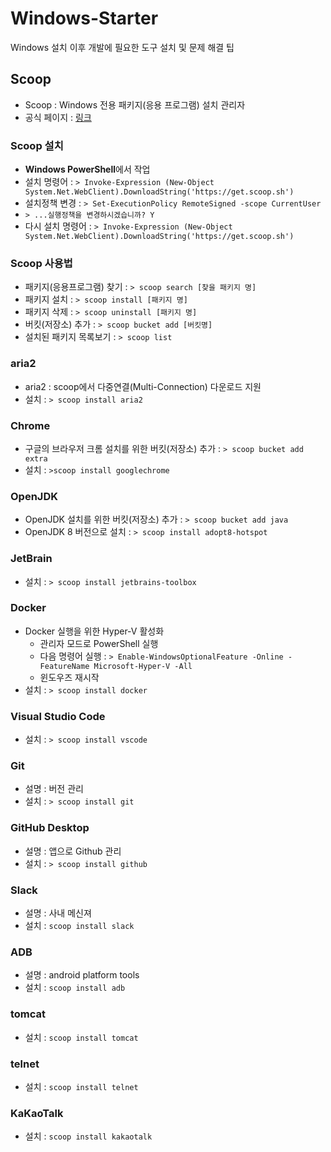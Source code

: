 # Windows-Starter
Windows 설치 이후 개발에 필요한 도구 설치 및 문제 해결 팁 

## Scoop
* Scoop : Windows 전용 패키지(응용 프로그램) 설치 관리자
* 공식 페이지 : [링크](https://scoop.sh/)

### Scoop 설치
* <b>Windows PowerShell</b>에서 작업 
* 설치 명령어 : `> Invoke-Expression (New-Object System.Net.WebClient).DownloadString('https://get.scoop.sh')`
* 설치정책 변경 : `> Set-ExecutionPolicy RemoteSigned -scope CurrentUser`
* `> ...실행정책을 변경하시겠습니까? Y`
* 다시 설치 명령어 : `> Invoke-Expression (New-Object System.Net.WebClient).DownloadString('https://get.scoop.sh')`

### Scoop 사용법
* 패키지(응용프로그램) 찾기 : `> scoop search [찾을 패키지 명]`
* 패키지 설치 : `> scoop install [패키지 명]`
* 패키지 삭제 : `> scoop uninstall [패키지 명]`
* 버킷(저장소) 추가 : `> scoop bucket add [버킷명]`
* 설치된 패키지 목록보기 : `> scoop list`

### aria2
* aria2 : scoop에서 다중연결(Multi-Connection) 다운로드 지원
* 설치 : `> scoop install aria2`

### Chrome
* 구글의 브라우저 크롬 설치를 위한 버킷(저장소) 추가 : `> scoop bucket add extra`
* 설치 : `>scoop install googlechrome`

### OpenJDK 
* OpenJDK 설치를 위한 버킷(저장소) 추가 : `> scoop bucket add java`
* OpenJDK 8 버전으로 설치 : `> scoop install adopt8-hotspot`

### JetBrain 
* 설치 : `> scoop install jetbrains-toolbox`

### Docker
* Docker 실행을 위한 Hyper-V 활성화 
  - 관리자 모드로 PowerShell 실행
  - 다음 명령어 실행 : `> Enable-WindowsOptionalFeature -Online -FeatureName Microsoft-Hyper-V -All`
  - 윈도우즈 재시작
* 설치 : `> scoop install docker`

### Visual Studio Code
* 설치 : `> scoop install vscode`

### Git
* 설명 : 버전 관리
* 설치 : `> scoop install git`

### GitHub Desktop 
* 설명 : 앱으로 Github 관리 
* 설치 : `> scoop install github`

### Slack
* 설명 : 사내 메신져
* 설치 : `scoop install slack`

### ADB
* 설명 : android platform tools
* 설치 : `scoop install adb`

### tomcat
* 설치 : `scoop install tomcat`

### telnet
* 설치 : `scoop install telnet`

### KaKaoTalk
* 설치 : `scoop install kakaotalk`
